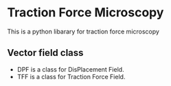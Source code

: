 # Traction Force Microscopy
This is a python libarary for traction force microscopy
## Vector field class
- DPF is a class for DisPlacement Field.
- TFF is a class for Traction Force Field.
